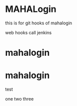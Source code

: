 # MAHALogin
this is for git hooks  of mahalogin

web hooks call jenkins




# mahalogin
# mahalogin

test

one
two
three
